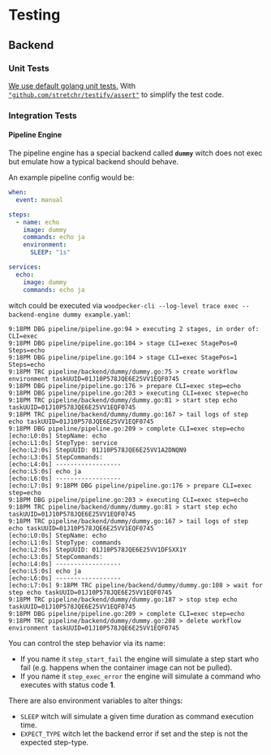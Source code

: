 # Testing

## Backend

### Unit Tests

[We use default golang unit tests.](https://go.dev/doc/tutorial/add-a-test)
With [`"github.com/stretchr/testify/assert"`](https://pkg.go.dev/github.com/stretchr/testify@v1.9.0/assert) to simplify the test code.

### Integration Tests

#### Pipeline Engine

The pipeline engine has a special backend called **`dummy`** witch does not exec but emulate how a typical backend should behave.

An example pipeline config would be:

```yaml
when:
  event: manual

steps:
  - name: echo
    image: dummy
    commands: echo ja
    environment:
      SLEEP: "1s"

services:
  echo:
    image: dummy
    commands: echo ja
```

witch could be executed via `woodpecker-cli --log-level trace exec --backend-engine dummy example.yaml`:

```none
9:18PM DBG pipeline/pipeline.go:94 > executing 2 stages, in order of: CLI=exec
9:18PM DBG pipeline/pipeline.go:104 > stage CLI=exec StagePos=0 Steps=echo
9:18PM DBG pipeline/pipeline.go:104 > stage CLI=exec StagePos=1 Steps=echo
9:18PM TRC pipeline/backend/dummy/dummy.go:75 > create workflow environment taskUUID=01J10P578JQE6E25VV1EQF0745
9:18PM DBG pipeline/pipeline.go:176 > prepare CLI=exec step=echo
9:18PM DBG pipeline/pipeline.go:203 > executing CLI=exec step=echo
9:18PM TRC pipeline/backend/dummy/dummy.go:81 > start step echo taskUUID=01J10P578JQE6E25VV1EQF0745
9:18PM TRC pipeline/backend/dummy/dummy.go:167 > tail logs of step echo taskUUID=01J10P578JQE6E25VV1EQF0745
9:18PM DBG pipeline/pipeline.go:209 > complete CLI=exec step=echo
[echo:L0:0s] StepName: echo
[echo:L1:0s] StepType: service
[echo:L2:0s] StepUUID: 01J10P578JQE6E25VV1A2DNQN9
[echo:L3:0s] StepCommands:
[echo:L4:0s] ------------------
[echo:L5:0s] echo ja
[echo:L6:0s] ------------------
[echo:L7:0s] 9:18PM DBG pipeline/pipeline.go:176 > prepare CLI=exec step=echo
9:18PM DBG pipeline/pipeline.go:203 > executing CLI=exec step=echo
9:18PM TRC pipeline/backend/dummy/dummy.go:81 > start step echo taskUUID=01J10P578JQE6E25VV1EQF0745
9:18PM TRC pipeline/backend/dummy/dummy.go:167 > tail logs of step echo taskUUID=01J10P578JQE6E25VV1EQF0745
[echo:L0:0s] StepName: echo
[echo:L1:0s] StepType: commands
[echo:L2:0s] StepUUID: 01J10P578JQE6E25VV1DFSXX1Y
[echo:L3:0s] StepCommands:
[echo:L4:0s] ------------------
[echo:L5:0s] echo ja
[echo:L6:0s] ------------------
[echo:L7:0s] 9:18PM TRC pipeline/backend/dummy/dummy.go:108 > wait for step echo taskUUID=01J10P578JQE6E25VV1EQF0745
9:18PM TRC pipeline/backend/dummy/dummy.go:187 > stop step echo taskUUID=01J10P578JQE6E25VV1EQF0745
9:18PM DBG pipeline/pipeline.go:209 > complete CLI=exec step=echo
9:18PM TRC pipeline/backend/dummy/dummy.go:208 > delete workflow environment taskUUID=01J10P578JQE6E25VV1EQF0745
```

You can control the step behavior via its name:

- If you name it `step_start_fail` the engine will simulate a step start who fail (e.g. happens when the container image can not be pulled).
- If you name it `step_exec_error` the engine will simulate a command who executes with status code **1**.

There are also environment variables to alter things:

- `SLEEP` witch will simulate a given time duration as command execution time.
- `EXPECT_TYPE` witch let the backend error if set and the step is not the expected step-type.
